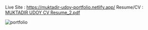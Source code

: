 Live Site : https://muktadir-udoy-portfolio.netlify.app/
Resume/CV : [MUKTADIR UDOY CV Resume_2.pdf](https://github.com/AhmedMuktadir14218/Portfolio-v2.0/files/12522573/MUKTADIR.UDOY.CV.Resume_2.pdf)

![portfolio](https://github.com/AhmedMuktadir14218/Portfolio-v2.0/assets/100287308/b45f8380-363e-4f1c-84bc-3c6128a32c63)
